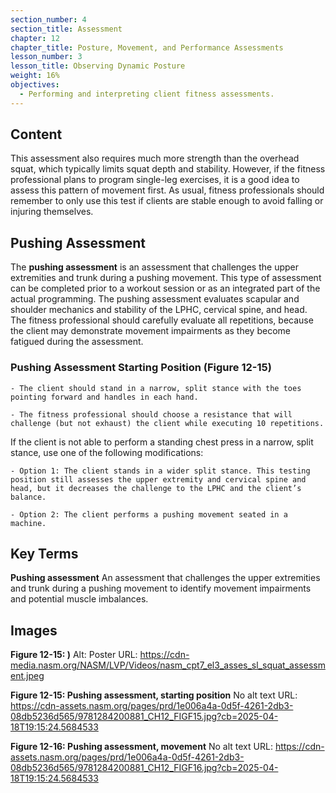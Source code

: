 ```yaml
---
section_number: 4
section_title: Assessment
chapter: 12
chapter_title: Posture, Movement, and Performance Assessments
lesson_number: 3
lesson_title: Observing Dynamic Posture
weight: 16%
objectives:
  - Performing and interpreting client fitness assessments.
---
```


## Content
This assessment also requires much more strength than the overhead squat, which typically limits squat depth and stability. However, if the fitness professional plans to program single-leg exercises, it is a good idea to assess this pattern of movement first. As usual, fitness professionals should remember to only use this test if clients are stable enough to avoid falling or injuring themselves.

## Pushing Assessment

The **pushing assessment** is an assessment that challenges the upper extremities and trunk during a pushing movement. This type of assessment can be completed prior to a workout session or as an integrated part of the actual programming. The pushing assessment evaluates scapular and shoulder mechanics and stability of the LPHC, cervical spine, and head. The fitness professional should carefully evaluate all repetitions, because the client may demonstrate movement impairments as they become fatigued during the assessment.

### Pushing Assessment Starting Position (Figure 12-15)

	- The client should stand in a narrow, split stance with the toes pointing forward and handles in each hand.

	- The fitness professional should choose a resistance that will challenge (but not exhaust) the client while executing 10 repetitions.

If the client is not able to perform a standing chest press in a narrow, split stance, use one of the following modifications:

	- Option 1: The client stands in a wider split stance. This testing position still assesses the upper extremity and cervical spine and head, but it decreases the challenge to the LPHC and the client’s balance.

	- Option 2: The client performs a pushing movement seated in a machine.

## Key Terms

**Pushing assessment**
An assessment that challenges the upper extremities and trunk during a pushing movement to identify movement impairments and potential muscle imbalances.

## Images

**Figure 12-15: )**
Alt: Poster
URL: https://cdn-media.nasm.org/NASM/LVP/Videos/nasm_cpt7_el3_asses_sl_squat_assessment.jpeg

**Figure 12-15: Pushing assessment, starting position**
No alt text
URL: https://cdn-assets.nasm.org/pages/prd/1e006a4a-0d5f-4261-2db3-08db5236d565/9781284200881_CH12_FIGF15.jpg?cb=2025-04-18T19:15:24.5684533

**Figure 12-16: Pushing assessment, movement**
No alt text
URL: https://cdn-assets.nasm.org/pages/prd/1e006a4a-0d5f-4261-2db3-08db5236d565/9781284200881_CH12_FIGF16.jpg?cb=2025-04-18T19:15:24.5684533